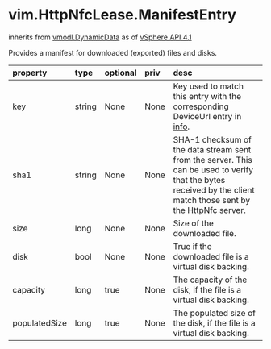 vim.HttpNfcLease.ManifestEntry
==============================
inherits from [vmodl.DynamicData](docs/vmodl.DynamicData.md)
as of [vSphere API 4.1](vim.version.md#vim.version.version6)


Provides a manifest for downloaded (exported) files and disks.

| property | type | optional | priv | desc |
|:---------|:-----|:---------|:-----|:-----|
| key | string | None | None | Key used to match this entry with the corresponding DeviceUrl  entry in <a href="vim.HttpNfcLease.md#info">info</a>. |
| sha1 | string | None | None | SHA-1 checksum of the data stream sent from the server. This can be used  to verify that the bytes received by the client match those sent by the  HttpNfc server. |
| size | long | None | None | Size of the downloaded file. |
| disk | bool | None | None | True if the downloaded file is a virtual disk backing. |
| capacity | long | true | None | The capacity of the disk, if the file is a virtual disk backing. |
| populatedSize | long | true | None | The populated size of the disk, if the file is a virtual disk backing. |



